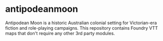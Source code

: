 # antipodeanmoon
Antipodean Moon is a historic Australian colonial setting for Victorian-era fiction and role-playing campaigns.
This repository contains Foundry VTT maps that don't require any other 3rd party modules.
